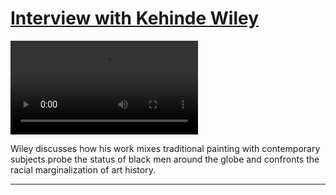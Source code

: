 # [Interview with Kehinde Wiley](http://artsmia.github.io/griot/#/stories/1069)

<video src='null'></video>

Wiley discusses how his work mixes traditional painting with contemporary subjects probe the status of black men around the globe and confronts the racial marginalization of art history.

---
